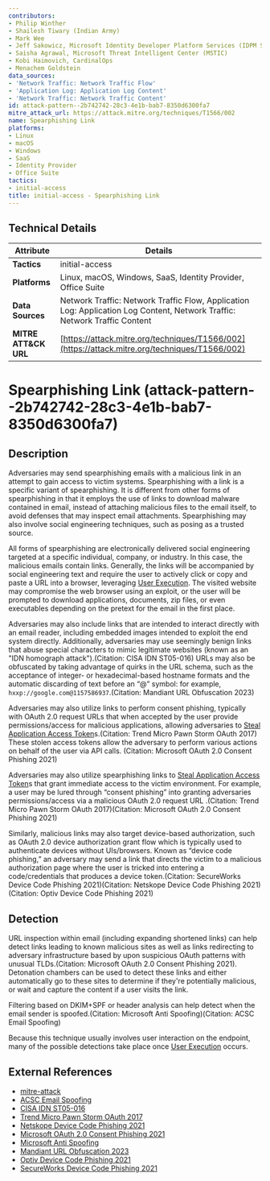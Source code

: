 ```yaml
---
contributors:
- Philip Winther
- Shailesh Tiwary (Indian Army)
- Mark Wee
- Jeff Sakowicz, Microsoft Identity Developer Platform Services (IDPM Services)
- Saisha Agrawal, Microsoft Threat Intelligent Center (MSTIC)
- Kobi Haimovich, CardinalOps
- Menachem Goldstein
data_sources:
- 'Network Traffic: Network Traffic Flow'
- 'Application Log: Application Log Content'
- 'Network Traffic: Network Traffic Content'
id: attack-pattern--2b742742-28c3-4e1b-bab7-8350d6300fa7
mitre_attack_url: https://attack.mitre.org/techniques/T1566/002
name: Spearphishing Link
platforms:
- Linux
- macOS
- Windows
- SaaS
- Identity Provider
- Office Suite
tactics:
- initial-access
title: initial-access - Spearphishing Link
---
```


## Technical Details

| Attribute | Details |
|-----------|----------|
| **Tactics** | initial-access |
| **Platforms** | Linux, macOS, Windows, SaaS, Identity Provider, Office Suite |
| **Data Sources** | Network Traffic: Network Traffic Flow, Application Log: Application Log Content, Network Traffic: Network Traffic Content |
| **MITRE ATT&CK URL** | [https://attack.mitre.org/techniques/T1566/002](https://attack.mitre.org/techniques/T1566/002) |

# Spearphishing Link (attack-pattern--2b742742-28c3-4e1b-bab7-8350d6300fa7)

## Description
Adversaries may send spearphishing emails with a malicious link in an attempt to gain access to victim systems. Spearphishing with a link is a specific variant of spearphishing. It is different from other forms of spearphishing in that it employs the use of links to download malware contained in email, instead of attaching malicious files to the email itself, to avoid defenses that may inspect email attachments. Spearphishing may also involve social engineering techniques, such as posing as a trusted source.

All forms of spearphishing are electronically delivered social engineering targeted at a specific individual, company, or industry. In this case, the malicious emails contain links. Generally, the links will be accompanied by social engineering text and require the user to actively click or copy and paste a URL into a browser, leveraging [User Execution](https://attack.mitre.org/techniques/T1204). The visited website may compromise the web browser using an exploit, or the user will be prompted to download applications, documents, zip files, or even executables depending on the pretext for the email in the first place.

Adversaries may also include links that are intended to interact directly with an email reader, including embedded images intended to exploit the end system directly. Additionally, adversaries may use seemingly benign links that abuse special characters to mimic legitimate websites (known as an "IDN homograph attack").(Citation: CISA IDN ST05-016) URLs may also be obfuscated by taking advantage of quirks in the URL schema, such as the acceptance of integer- or hexadecimal-based hostname formats and the automatic discarding of text before an “@” symbol: for example, `hxxp://google.com@1157586937`.(Citation: Mandiant URL Obfuscation 2023)

Adversaries may also utilize links to perform consent phishing, typically with OAuth 2.0 request URLs that when accepted by the user provide permissions/access for malicious applications, allowing adversaries to  [Steal Application Access Token](https://attack.mitre.org/techniques/T1528)s.(Citation: Trend Micro Pawn Storm OAuth 2017) These stolen access tokens allow the adversary to perform various actions on behalf of the user via API calls. (Citation: Microsoft OAuth 2.0 Consent Phishing 2021)

Adversaries may also utilize spearphishing links to [Steal Application Access Token](https://attack.mitre.org/techniques/T1528)s that grant immediate access to the victim environment. For example, a user may be lured through “consent phishing” into granting adversaries permissions/access via a malicious OAuth 2.0 request URL .(Citation: Trend Micro Pawn Storm OAuth 2017)(Citation: Microsoft OAuth 2.0 Consent Phishing 2021)

Similarly, malicious links may also target device-based authorization, such as OAuth 2.0 device authorization grant flow which is typically used to authenticate devices without UIs/browsers. Known as “device code phishing,” an adversary may send a link that directs the victim to a malicious authorization page where the user is tricked into entering a code/credentials that produces a device token.(Citation: SecureWorks Device Code Phishing 2021)(Citation: Netskope Device Code Phishing 2021)(Citation: Optiv Device Code Phishing 2021)

## Detection
URL inspection within email (including expanding shortened links) can help detect links leading to known malicious sites as well as links redirecting to adversary infrastructure based by upon suspicious OAuth patterns with unusual TLDs.(Citation: Microsoft OAuth 2.0 Consent Phishing 2021). Detonation chambers can be used to detect these links and either automatically go to these sites to determine if they're potentially malicious, or wait and capture the content if a user visits the link.

Filtering based on DKIM+SPF or header analysis can help detect when the email sender is spoofed.(Citation: Microsoft Anti Spoofing)(Citation: ACSC Email Spoofing)

Because this technique usually involves user interaction on the endpoint, many of the possible detections take place once [User Execution](https://attack.mitre.org/techniques/T1204) occurs.

## External References
- [mitre-attack](https://attack.mitre.org/techniques/T1566/002)
- [ACSC Email Spoofing](https://web.archive.org/web/20210708014107/https://www.cyber.gov.au/sites/default/files/2019-03/spoof_email_sender_policy_framework.pdf)
- [CISA IDN ST05-016](https://us-cert.cisa.gov/ncas/tips/ST05-016)
- [Trend Micro Pawn Storm OAuth 2017](https://blog.trendmicro.com/trendlabs-security-intelligence/pawn-storm-abuses-open-authentication-advanced-social-engineering-attacks)
- [Netskope Device Code Phishing 2021](https://www.netskope.com/blog/new-phishing-attacks-exploiting-oauth-authorization-flows-part-1)
- [Microsoft OAuth 2.0 Consent Phishing 2021](https://www.microsoft.com/security/blog/2021/07/14/microsoft-delivers-comprehensive-solution-to-battle-rise-in-consent-phishing-emails/)
- [Microsoft Anti Spoofing](https://docs.microsoft.com/en-us/microsoft-365/security/office-365-security/anti-spoofing-protection?view=o365-worldwide)
- [Mandiant URL Obfuscation 2023](https://www.mandiant.com/resources/blog/url-obfuscation-schema-abuse)
- [Optiv Device Code Phishing 2021](https://www.optiv.com/insights/source-zero/blog/microsoft-365-oauth-device-code-flow-and-phishing)
- [SecureWorks Device Code Phishing 2021](https://www.secureworks.com/blog/oauths-device-code-flow-abused-in-phishing-attacks)

